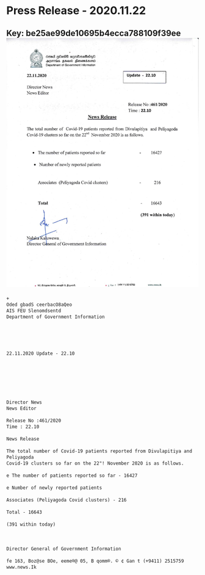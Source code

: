 # Press Release - 2020.11.22 
Key: be25ae99de10695b4ecca788109f39ee 
![img](img/be25ae99de10695b4ecca788109f39ee.jpg)
---
```
+
Oded gbadS ceerbacO8aQeo
AIS FEU Slenomdsentd
Department of Government Information

 

 

22.11.2020 Update - 22.10

 

 

 

Director News
News Editor

Release No :461/2020
Time : 22.10

News Release

The total number of Covid-19 patients reported from Divulapitiya and Peliyagoda
Covid-19 clusters so far on the 22"! November 2020 is as follows.

e The number of patients reported so far - 16427

e Number of newly reported patients

Associates (Peliyagoda Covid clusters) - 216

Total - 16643

(391 within today)

 

Director General of Government Information

fe 163, Boz@se BOe, eeme®@ 05, B qomm®. © ¢ Gan t (+9411) 2515759 www.news.Ik

```
